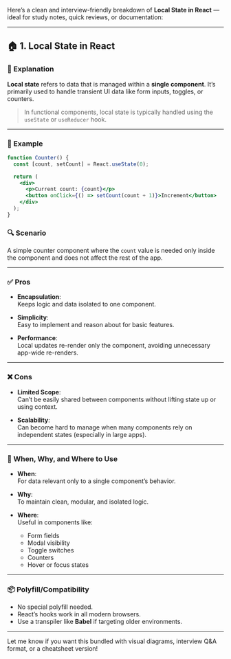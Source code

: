 Here’s a clean and interview-friendly breakdown of **Local State in React** — ideal for study notes, quick reviews, or documentation:

---

## 🏠 1. Local State in React

### 🧠 Explanation  
**Local state** refers to data that is managed within a **single component**. It’s primarily used to handle transient UI data like form inputs, toggles, or counters.

> In functional components, local state is typically handled using the `useState` or `useReducer` hook.

---

### 🧪 Example

```jsx
function Counter() {
  const [count, setCount] = React.useState(0);

  return (
    <div>
      <p>Current count: {count}</p>
      <button onClick={() => setCount(count + 1)}>Increment</button>
    </div>
  );
}
```

### 🔍 Scenario  
A simple counter component where the `count` value is needed only inside the component and does not affect the rest of the app.

---

### ✅ Pros

- **Encapsulation**:  
  Keeps logic and data isolated to one component.

- **Simplicity**:  
  Easy to implement and reason about for basic features.

- **Performance**:  
  Local updates re-render only the component, avoiding unnecessary app-wide re-renders.

---

### ❌ Cons

- **Limited Scope**:  
  Can’t be easily shared between components without lifting state up or using context.

- **Scalability**:  
  Can become hard to manage when many components rely on independent states (especially in large apps).

---

### 📌 When, Why, and Where to Use

- **When**:  
  For data relevant only to a single component’s behavior.

- **Why**:  
  To maintain clean, modular, and isolated logic.

- **Where**:  
  Useful in components like:
  - Form fields  
  - Modal visibility  
  - Toggle switches  
  - Counters  
  - Hover or focus states

---

### 📦 Polyfill/Compatibility

- No special polyfill needed.
- React’s hooks work in all modern browsers.
- Use a transpiler like **Babel** if targeting older environments.

---

Let me know if you want this bundled with visual diagrams, interview Q&A format, or a cheatsheet version!